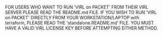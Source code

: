 FOR USERS WHO WANT TO RUN 'VIRL on PACKET' FROM THEIR VIRL SERVER PLEASE READ THE README.md FILE. IF YOU WISH TO RUN 'VIRL on PACKET' DIRECTLY FROM YOUR WORKSTATION/LAPTOP with terraform, PLEASE READ THE 'standalone.README.md' FILE.  YOU MUST HAVE A VALID VIRL LICENSE KEY BEFORE ATTEMPTING EITHER METHOD.
